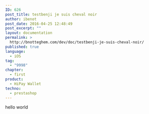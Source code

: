 ```yaml
---
ID: 626
post_title: testbenji je suis cheval noir
author: ibenot
post_date: 2016-04-25 12:48:49
post_excerpt: ""
layout: documentation
permalink: >
  http://bnotteghem.com/dev/doc/testbenji-je-suis-cheval-noir/
published: true
language:
  - iOS
tag:
  - "9998"
chapter:
  - first
product:
  - HiPay Wallet
techno:
  - prestashop
---
```

hello world
